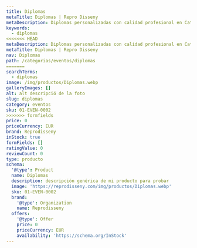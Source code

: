 ```yaml
---
title: Diplomas
metaTitle: Diplomas | Repro Disseny
metaDescription: Diplomas personalizadas con calidad profesional en Cataluña.
keywords:
  - diplomas
<<<<<<< HEAD
metaDescription: Diplomas personalizadas con calidad profesional en Cataluña.
metaTitle: Diplomas | Repro Disseny
nav: Diplomas
path: /categorias/eventos/diplomas
=======
searchTerms:
  - diplomas
image: /img/productos/Diplomas.webp
galleryImages: []
alt: alt descripció de la foto
slug: diplomas
category: eventos
sku: 01-EVEN-0002
>>>>>>> formfields
price: 0
priceCurrency: EUR
brand: Reprodisseny
inStock: true
formFields: []
ratingValue: 0
reviewCount: 0
type: producto
schema:
  '@type': Product
  name: Diplomas
  description: descripción genérica de mi producto para probar
  image: 'https://reprodisseny.com/img/productos/Diplomas.webp'
  sku: 01-EVEN-0002
  brand:
    '@type': Organization
    name: Reprodisseny
  offers:
    '@type': Offer
    price: 0
    priceCurrency: EUR
    availability: 'https://schema.org/InStock'
---
```


